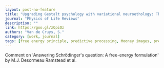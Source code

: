 ```yaml
---
layout: post-no-feature
title: "Upgrading Gestalt psychology with variational neuroethology: The case of perceptual pleasures (Commentary)"
journal: "Physics of Life Reviews"
description: ""
link: https://goo.gl/zQpiQz
authors: "Van de Cruys, S."
category: [work, journal]
tags: [free energy principle, predictive processing, Mooney images, preference, appreciation, psychoaesthetics, perceptual pleasure, Gestalt]
---
```


Comment on 'Answering Schrödinger's question: A free-energy formulation' by M.J. Desormeau Ramstead et al.
